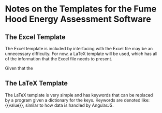 # Notes on the Templates for the Fume Hood Energy Assessment Software

## The Excel Template

The Excel template is included by interfacing with the Excel file may be an unnecessary difficulty.
For now, a LaTeX template will be used, which has all of the information that the Excel file needs to present.

Given that the 


## The LaTeX Template

The LaTeX template is very simple and has keywords that can be replaced by a program given a dictionary for the keys.
Keywords are denoted like: {{value}}, similar to how data is handled by AngularJS.